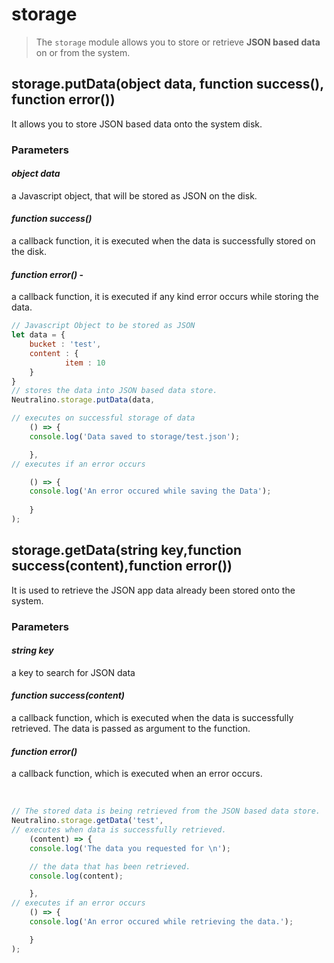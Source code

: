 # storage
> The `storage` module allows you to store or retrieve **JSON based data** on or from the system. 

## storage.putData(object data, function success(), function error())
It allows you to store JSON based data onto the system disk. <br/>
### Parameters
#### *object data*
a Javascript object, that will be stored as JSON on the disk. <br/>
#### *function success()* 
a callback function, it is executed when the data is successfully stored on the disk. 
#### *function error()* - 
a callback function, it is executed if any kind error occurs while storing the data. 
<br/>
 
```javascript 
// Javascript Object to be stored as JSON
let data = { 
    bucket : 'test', 
    content : { 
            item : 10 
    } 
}
// stores the data into JSON based data store.           
Neutralino.storage.putData(data,

// executes on successful storage of data
    () => {
    console.log('Data saved to storage/test.json');

    },
// executes if an error occurs

    () => {
    console.log('An error occured while saving the Data');
    
    }
);
```

## storage.getData(string key,function success(content),function error())
It is used to retrieve the JSON app data already been stored onto the system. <br/>

### Parameters
#### *string key*
a key to search for JSON data
#### *function success(content)*
a callback function, which is executed when the data is successfully retrieved. The data is passed as argument to the function.
#### *function error()*
a callback function, which is executed when an error occurs. 

<br/>

```javascript 
// The stored data is being retrieved from the JSON based data store. 
Neutralino.storage.getData('test',
// executes when data is successfully retrieved.
    (content) => {
    console.log('The data you requested for \n');

    // the data that has been retrieved.
    console.log(content);

    },
// executes if an error occurs
    () => {
    console.log('An error occured while retrieving the data.');

    }
);
```
